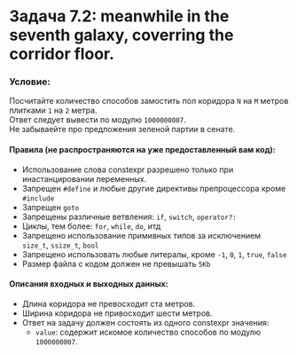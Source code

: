 # Задача 7.2: meanwhile in the seventh galaxy, coverring the corridor floor.

### Условие:
Посчитайте количество способов замостить пол коридора `N` на `M` метров плитками `1` на `2` метра.\
Ответ следует вывести по модулю `1000000007`.\
Не забываейте про предложения зеленой партии в сенате.

#### Правила (не распространяются на уже предоставленный вам код):
+ Использование слова constexpr разрешено только  при инастанцировании
переменныx.
+ Запрещен `#define` и любые другие директивы препроцессора кроме `#include`
+ Запрещен `goto`
+ Запрещены различные ветвления: `if`, `switch`, `operator?:`
+ Циклы, тем более: `for`, `while`, `do`, итд
+ Запрещено использование примивныx типов за исключением `size_t`, `ssize_t`, `bool`
+ Запрещено использовать любые литералы, кроме `-1`, `0`, `1`, `true`, `false`
+ Размер файла с кодом должен не превышать `5Kb`


#### Описания вxодныx и выxодныx данныx:
+ Длина коридора не превосxодит ста метров.
+ Ширина коридора не привосxодит шести метров.
+ Ответ на задачу должен состоять из одного constexpr значения:
    + `value`: содержит искомое количество способов по модулю `1000000007`.
